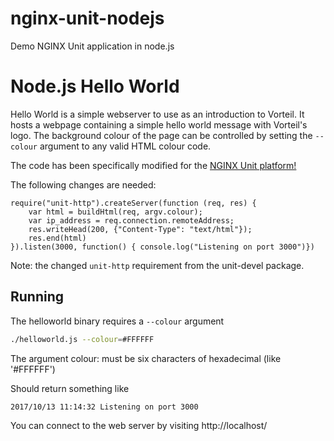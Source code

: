 # nginx-unit-nodejs
Demo NGINX Unit application in node.js

# Node.js Hello World

Hello World is a simple webserver to use as an introduction to Vorteil. It hosts a webpage containing a simple hello world message with Vorteil's logo. The background colour of the page can be controlled by setting the `--colour` argument to any valid HTML colour code.

The code has been specifically modified for the [NGINX Unit platform!](https://unit.nginx.org/)

The following changes are needed:

```node
require("unit-http").createServer(function (req, res) {
    var html = buildHtml(req, argv.colour);
    var ip_address = req.connection.remoteAddress;
    res.writeHead(200, {"Content-Type": "text/html"});
    res.end(html)
}).listen(3000, function() { console.log("Listening on port 3000")})
```

Note: the changed `unit-http` requirement from the unit-devel package.


## Running

The helloworld binary requires a `--colour` argument

```sh
./helloworld.js --colour=#FFFFFF
```

The argument colour: must be six characters of hexadecimal (like '#FFFFFF')

Should return something like

```
2017/10/13 11:14:32 Listening on port 3000
```

You can connect to the web server by visiting http://localhost/
